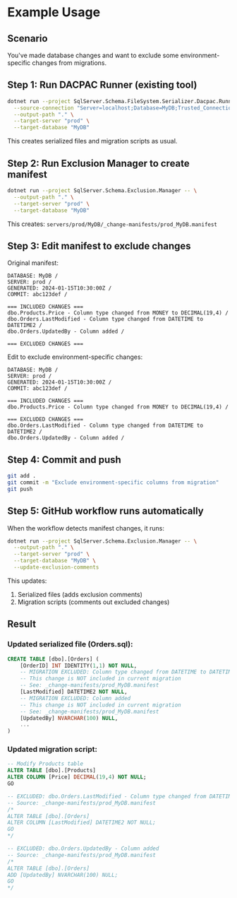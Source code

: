 # Example Usage

## Scenario

You've made database changes and want to exclude some environment-specific changes from migrations.

## Step 1: Run DACPAC Runner (existing tool)

```bash
dotnet run --project SqlServer.Schema.FileSystem.Serializer.Dacpac.Runner -- \
  --source-connection "Server=localhost;Database=MyDB;Trusted_Connection=true" \
  --output-path "." \
  --target-server "prod" \
  --target-database "MyDB"
```

This creates serialized files and migration scripts as usual.

## Step 2: Run Exclusion Manager to create manifest

```bash
dotnet run --project SqlServer.Schema.Exclusion.Manager -- \
  --output-path "." \
  --target-server "prod" \
  --target-database "MyDB"
```

This creates: `servers/prod/MyDB/_change-manifests/prod_MyDB.manifest`

## Step 3: Edit manifest to exclude changes

Original manifest:
```
DATABASE: MyDB /
SERVER: prod /
GENERATED: 2024-01-15T10:30:00Z /
COMMIT: abc123def /

=== INCLUDED CHANGES ===
dbo.Products.Price - Column type changed from MONEY to DECIMAL(19,4) /
dbo.Orders.LastModified - Column type changed from DATETIME to DATETIME2 /
dbo.Orders.UpdatedBy - Column added /

=== EXCLUDED CHANGES ===
```

Edit to exclude environment-specific changes:
```
DATABASE: MyDB /
SERVER: prod /
GENERATED: 2024-01-15T10:30:00Z /
COMMIT: abc123def /

=== INCLUDED CHANGES ===
dbo.Products.Price - Column type changed from MONEY to DECIMAL(19,4) /

=== EXCLUDED CHANGES ===
dbo.Orders.LastModified - Column type changed from DATETIME to DATETIME2 /
dbo.Orders.UpdatedBy - Column added /
```

## Step 4: Commit and push

```bash
git add .
git commit -m "Exclude environment-specific columns from migration"
git push
```

## Step 5: GitHub workflow runs automatically

When the workflow detects manifest changes, it runs:

```bash
dotnet run --project SqlServer.Schema.Exclusion.Manager -- \
  --output-path "." \
  --target-server "prod" \
  --target-database "MyDB" \
  --update-exclusion-comments
```

This updates:
1. Serialized files (adds exclusion comments)
2. Migration scripts (comments out excluded changes)

## Result

### Updated serialized file (Orders.sql):
```sql
CREATE TABLE [dbo].[Orders] (
    [OrderID] INT IDENTITY(1,1) NOT NULL,
    -- MIGRATION EXCLUDED: Column type changed from DATETIME to DATETIME2
    -- This change is NOT included in current migration
    -- See: _change-manifests/prod_MyDB.manifest
    [LastModified] DATETIME2 NOT NULL,
    -- MIGRATION EXCLUDED: Column added
    -- This change is NOT included in current migration
    -- See: _change-manifests/prod_MyDB.manifest
    [UpdatedBy] NVARCHAR(100) NULL,
    ...
)
```

### Updated migration script:
```sql
-- Modify Products table
ALTER TABLE [dbo].[Products] 
ALTER COLUMN [Price] DECIMAL(19,4) NOT NULL;
GO

-- EXCLUDED: dbo.Orders.LastModified - Column type changed from DATETIME to DATETIME2
-- Source: _change-manifests/prod_MyDB.manifest
/*
ALTER TABLE [dbo].[Orders] 
ALTER COLUMN [LastModified] DATETIME2 NOT NULL;
GO
*/

-- EXCLUDED: dbo.Orders.UpdatedBy - Column added
-- Source: _change-manifests/prod_MyDB.manifest
/*
ALTER TABLE [dbo].[Orders] 
ADD [UpdatedBy] NVARCHAR(100) NULL;
GO
*/
```